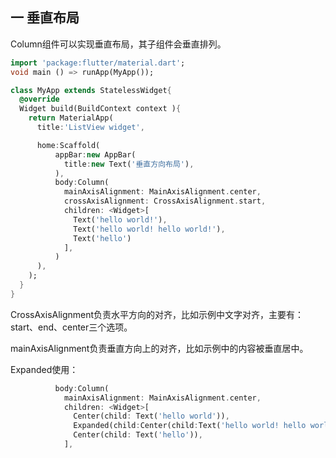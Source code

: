 ## 一 垂直布局

Column组件可以实现垂直布局，其子组件会垂直排列。  

```dart
import 'package:flutter/material.dart';
void main () => runApp(MyApp());

class MyApp extends StatelessWidget{
  @override
  Widget build(BuildContext context ){
    return MaterialApp(
      title:'ListView widget',

      home:Scaffold(
          appBar:new AppBar(
            title:new Text('垂直方向布局'),
          ),
          body:Column(
            mainAxisAlignment: MainAxisAlignment.center,
            crossAxisAlignment: CrossAxisAlignment.start,
            children: <Widget>[
              Text('hello world!'),
              Text('hello world! hello world!'),
              Text('hello')
            ],
          )
      ),
    );
  }
}
```

CrossAxisAlignment负责水平方向的对齐，比如示例中文字对齐，主要有：start、end、center三个选项。  

mainAxisAlignment负责垂直方向上的对齐，比如示例中的内容被垂直居中。  

Expanded使用：  
```dart
          body:Column(
            mainAxisAlignment: MainAxisAlignment.center,
            children: <Widget>[
              Center(child: Text('hello world')),
              Expanded(child:Center(child:Text('hello world! hello world!'))),
              Center(child: Text('hello')),
            ],
```
